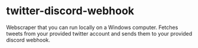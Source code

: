# twitter-discord-webhook
Webscraper that you can run locally on a Windows computer. Fetches tweets from your provided twitter account and sends them to your provided discord webhook.
